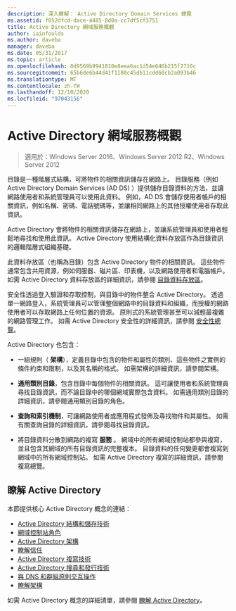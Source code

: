 ```yaml
---
description: 深入瞭解： Active Directory Domain Services 總覽
ms.assetid: f052dfcd-dace-4485-8d0a-cc7df5cf3751
title: Active Directory 網域服務概觀
author: iainfoulds
ms.author: daveba
manager: daveba
ms.date: 05/31/2017
ms.topic: article
ms.openlocfilehash: 0d9569b9941810e8eea6ac1d54e646b215f2710c
ms.sourcegitcommit: 65b6de6b44d41f1180c45db11cdd60cb2a093b46
ms.translationtype: MT
ms.contentlocale: zh-TW
ms.lasthandoff: 12/10/2020
ms.locfileid: "97043156"
---
```

# <a name="active-directory-domain-services-overview"></a>Active Directory 網域服務概觀

>適用於：Windows Server 2016、Windows Server 2012 R2、Windows Server 2012


目錄是一種階層式結構，可將物件的相關資訊儲存在網路上。 目錄服務（例如 Active Directory Domain Services (AD DS) ）提供儲存目錄資料的方法，並讓網路使用者和系統管理員可以使用此資料。 例如，AD DS 會儲存使用者帳戶的相關資訊，例如名稱、密碼、電話號碼等，並讓相同網路上的其他授權使用者存取此資訊。

Active Directory 會將物件的相關資訊儲存在網路上，並讓系統管理員和使用者輕鬆地尋找和使用此資訊。 Active Directory 使用結構化資料存放區作為目錄資訊的邏輯階層式組織基礎。

此資料存放區（也稱為目錄）包含 Active Directory 物件的相關資訊。 這些物件通常包含共用資源，例如伺服器、磁片區、印表機，以及網路使用者和電腦帳戶。 如需 Active Directory 資料存放區的詳細資訊，請參閱 [目錄資料存放區](/previous-versions/windows/it-pro/windows-server-2003/cc736627(v=ws.10))。

安全性透過登入驗證和存取控制，與目錄中的物件整合 Active Directory。 透過單一網路登入，系統管理員可以管理整個網路中的目錄資料和組織，而授權的網路使用者可以存取網路上任何位置的資源。 原則式的系統管理甚至可以減輕最複雜的網路管理工作。 如需 Active Directory 安全性的詳細資訊，請參閱 [安全性總覽](../../plan/security-best-practices/best-practices-for-securing-active-directory.md)。

Active Directory 也包含：
* 一組規則（ **架構**），定義目錄中包含的物件和屬性的類別、這些物件之實例的條件約束和限制，以及其名稱的格式。 如需架構的詳細資訊，請參閱架構。


* **通用類別目錄**，包含目錄中每個物件的相關資訊。 這可讓使用者和系統管理員尋找目錄資訊，而不論目錄中的哪個網域實際包含資料。 如需通用類別目錄的詳細資訊，請參閱通用類別目錄的角色。


* **查詢和索引機制**，可讓網路使用者或應用程式發佈及尋找物件和其屬性。 如需有關查詢目錄的詳細資訊，請參閱尋找目錄資訊。


* 將目錄資料分散到網路的複寫 **服務** 。 網域中的所有網域控制站都參與複寫，並且包含其網域的所有目錄資訊的完整複本。 目錄資料的任何變更都會複寫到網域中的所有網域控制站。 如需 Active Directory 複寫的詳細資訊，請參閱複寫總覽。

## <a name="understanding-active-directory"></a>瞭解 Active Directory
 本節提供核心 Active Directory 概念的連結：

* [Active Directory 結構和儲存技術](/previous-versions/windows/it-pro/windows-server-2003/cc759186(v=ws.10))
* [網域控制站角色](/previous-versions/windows/it-pro/windows-server-2003/cc786438(v=ws.10))
* [Active Directory 架構](/previous-versions/windows/it-pro/windows-server-2008-r2-and-2008/cc771796(v=ws.10))
* [瞭解信任](/previous-versions/windows/it-pro/windows-server-2008-r2-and-2008/cc771568(v=ws.10))
* [Active Directory 複寫技術](/previous-versions/windows/it-pro/windows-server-2003/cc776877(v=ws.10))
* [Active Directory 搜尋和發行技術](/previous-versions/windows/it-pro/windows-server-2003/cc775686(v=ws.10))
* [與 DNS 和群組原則交互操作](/previous-versions/windows/it-pro/windows-server-2008-r2-and-2008/dd197486(v=ws.10))
* [瞭解架構](/previous-versions/windows/it-pro/windows-server-2003/cc759402(v=ws.10))

如需 Active Directory 概念的詳細清單，請參閱 [瞭解 Active Directory](/previous-versions/windows/it-pro/windows-server-2003/cc781408(v=ws.10))。
